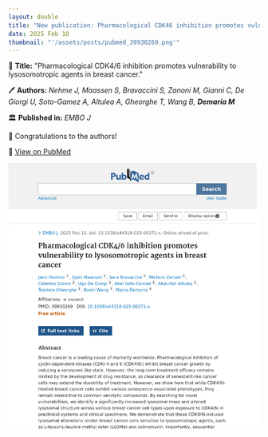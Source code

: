 ```yaml
---
layout: double
title: "New publication: Pharmacological CDK46 inhibition promotes vulnerability to lysosomotropic agents in breast cancer"
date: 2025 Feb 10
thumbnail: "'/assets/posts/pubmed_39930269.png'"
---
```

📖 <strong>Title:</strong> "Pharmacological CDK4/6 inhibition promotes vulnerability to lysosomotropic agents in breast cancer."  

🖊️ <strong>Authors:</strong> <em>Nehme J, Maassen S, Bravaccini S, Zanoni M, Gianni C, De Giorgi U, Soto-Gamez A, Altulea A, Gheorghe T, Wang B, <strong>Demaria M</strong></em>  

🏛️ <strong>Published in:</strong> <em>EMBO J</em>  

🎉 Congratulations to the authors!  

🔗 <a href="https://pubmed.ncbi.nlm.nih.gov/39930269/">View on PubMed</a>  

![Publication Image](/assets/posts/pubmed_39930269.png)
